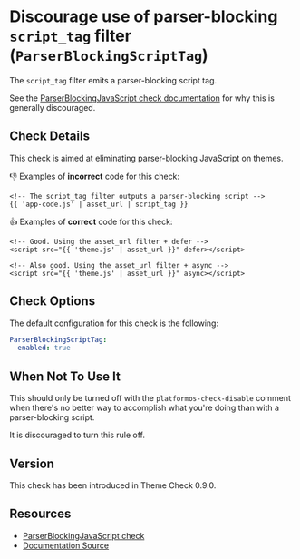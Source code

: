 # Discourage use of parser-blocking `script_tag` filter (`ParserBlockingScriptTag`)

The `script_tag` filter emits a parser-blocking script tag.

See the [ParserBlockingJavaScript check documentation][parser_blocking_javascript] for why this is generally discouraged.

## Check Details

This check is aimed at eliminating parser-blocking JavaScript on themes.

:-1: Examples of **incorrect** code for this check:

```liquid
<!-- The script_tag filter outputs a parser-blocking script -->
{{ 'app-code.js' | asset_url | script_tag }}
```

:+1: Examples of **correct** code for this check:

```liquid
<!-- Good. Using the asset_url filter + defer -->
<script src="{{ 'theme.js' | asset_url }}" defer></script>

<!-- Also good. Using the asset_url filter + async -->
<script src="{{ 'theme.js' | asset_url }}" async></script>
```

## Check Options

The default configuration for this check is the following:

```yaml
ParserBlockingScriptTag:
  enabled: true
```

## When Not To Use It

This should only be turned off with the `platformos-check-disable` comment when there's no better way to accomplish what you're doing than with a parser-blocking script.

It is discouraged to turn this rule off.

## Version

This check has been introduced in Theme Check 0.9.0.

## Resources

- [ParserBlockingJavaScript check][parser_blocking_javascript]
- [Documentation Source][docsource]

[parser_blocking_javascript]: /docs/checks/parser_blocking_javascript.md
[docsource]: /docs/checks/parser_blocking_script_tag.md
